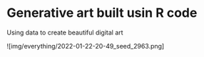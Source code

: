 # Generative art built usin R code

Using data to create beautiful digital art

![img/everything/2022-01-22-20-49_seed_2963.png]
